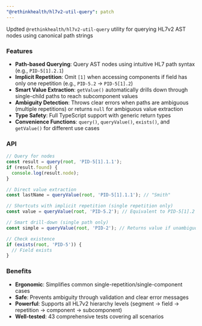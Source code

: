 ```yaml
---
"@rethinkhealth/hl7v2-util-query": patch
---
```


Updted `@rethinkhealth/hl7v2-util-query` utility for querying HL7v2 AST nodes using canonical path strings

### Features

- **Path-based Querying**: Query AST nodes using intuitive HL7 path syntax (e.g., `PID-5[1].2.1`)
- **Implicit Repetition**: Omit `[1]` when accessing components if field has only one repetition (e.g., `PID-5.2` → `PID-5[1].2`)
- **Smart Value Extraction**: `getValue()` automatically drills down through single-child paths to reach subcomponent values
- **Ambiguity Detection**: Throws clear errors when paths are ambiguous (multiple repetitions) or returns `null` for ambiguous value extraction
- **Type Safety**: Full TypeScript support with generic return types
- **Convenience Functions**: `query()`, `queryValue()`, `exists()`, and `getValue()` for different use cases

### API

```typescript
// Query for nodes
const result = query(root, 'PID-5[1].1.1');
if (result.found) {
  console.log(result.node);
}

// Direct value extraction
const lastName = queryValue(root, 'PID-5[1].1.1'); // "Smith"

// Shortcuts with implicit repetition (single repetition only)
const value = queryValue(root, 'PID-5.2'); // Equivalent to PID-5[1].2

// Smart drill-down (single path only)
const simple = queryValue(root, 'PID-2'); // Returns value if unambiguous

// Check existence
if (exists(root, 'PID-5')) {
  // Field exists
}
```

### Benefits

- **Ergonomic**: Simplifies common single-repetition/single-component cases
- **Safe**: Prevents ambiguity through validation and clear error messages
- **Powerful**: Supports all HL7v2 hierarchy levels (segment → field → repetition → component → subcomponent)
- **Well-tested**: 43 comprehensive tests covering all scenarios